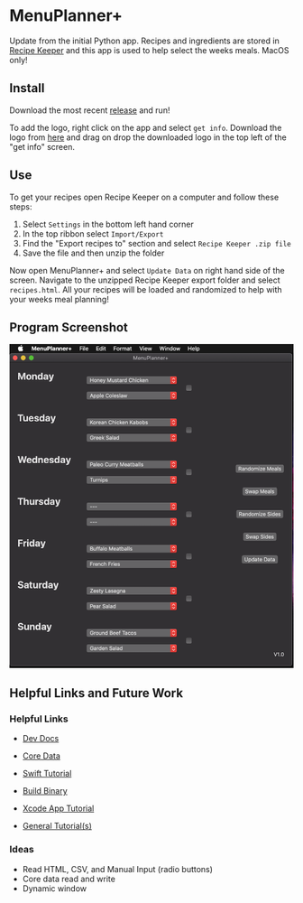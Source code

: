 # MenuPlanner+
Update from the initial Python app. Recipes and ingredients are stored in [Recipe Keeper](https://recipekeeperonline.com) and this app is used to help select the weeks meals. MacOS only!

## Install
Download the most recent [release](https://github.com/MarkSherstan/Meal-Planning/releases) and run!

To add the logo, right click on the app and select `get info`. Download the logo from [here](https://github.com/MarkSherstan/Meal-Planning/blob/master/MenuPlanner%2B/MenuPlanner%2B/Logo.icns) and drag on drop the downloaded logo in the top left of the "get info" screen. 

## Use
To get your recipes open Recipe Keeper on a computer and follow these steps:
1. Select `Settings` in the bottom left hand corner
2. In the top ribbon select `Import/Export`
3. Find the "Export recipes to" section and select `Recipe Keeper .zip file`
4. Save the file and then unzip the folder

Now open MenuPlanner+ and select `Update Data` on right hand side of the screen. Navigate to the unzipped Recipe Keeper export folder and select `recipes.html`. All your recipes will be loaded and randomized to help with your weeks meal planning! 

## Program Screenshot
![Screenshot](https://github.com/MarkSherstan/Meal-Planning/blob/master/MenuPlanner%2B/Resources/Screenshot.png)

## Helpful Links and Future Work
### Helpful Links
* [Dev Docs](https://developer.apple.com/documentation)

* [Core Data](https://www.raywenderlich.com/7569-getting-started-with-core-data-tutorial)
* [Swift Tutorial](https://docs.swift.org/swift-book/GuidedTour/GuidedTour.html)
* [Build Binary](https://apple.stackexchange.com/questions/174008/xcode-how-to-export-app-solution)
* [Xcode App Tutorial](https://www.raywenderlich.com/731-macos-development-for-beginners-part-1)
* [General Tutorial(s)](https://codewithchris.com)


### Ideas
* Read HTML, CSV, and Manual Input (radio buttons)
* Core data read and write
* Dynamic window
